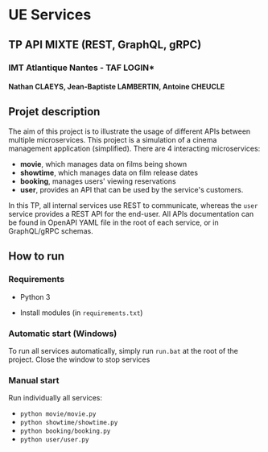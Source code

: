# UE Services

## TP API MIXTE (REST, GraphQL, gRPC)

### IMT Atlantique Nantes - TAF LOGIN*

#### Nathan CLAEYS, Jean-Baptiste LAMBERTIN, Antoine CHEUCLE

## Projet description

The aim of this project is to illustrate the usage of different APIs between multiple microservices.
This project is a simulation of a cinema management application (simplified). There are 4 interacting microservices:

- **movie**, which manages data on films being shown
- **showtime**, which manages data on film release dates
- **booking**, manages users' viewing reservations
- **user**, provides an API that can be used by the service's customers.

In this TP, all internal services use REST to communicate, whereas the `user` service provides a REST API for the end-user.
All APIs documentation can be found in OpenAPI YAML file in the root of each service, or in GraphQL/gRPC schemas.

## How to run

### Requirements

- Python 3

- Install modules (in `requirements.txt`)

### Automatic start (Windows)

To run all services automatically, simply run `run.bat` at the root of the project.
Close the window to stop services

### Manual start

Run individually all services:

- `python movie/movie.py`
- `python showtime/showtime.py`
- `python booking/booking.py`
- `python user/user.py`
